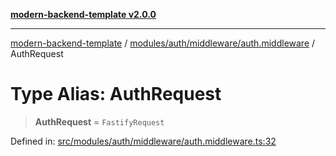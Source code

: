 [**modern-backend-template v2.0.0**](../../../../../README.md)

***

[modern-backend-template](../../../../../modules.md) / [modules/auth/middleware/auth.middleware](../README.md) / AuthRequest

# Type Alias: AuthRequest

> **AuthRequest** = `FastifyRequest`

Defined in: [src/modules/auth/middleware/auth.middleware.ts:32](https://github.com/maemreyo/saas-4cus-nodejs/blob/1a77de11cd6eaefe66c31c7f5de281673fc25ce5/src/modules/auth/middleware/auth.middleware.ts#L32)
